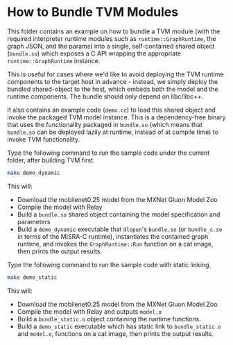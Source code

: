<!--- Licensed to the Apache Software Foundation (ASF) under one -->
<!--- or more contributor license agreements.  See the NOTICE file -->
<!--- distributed with this work for additional information -->
<!--- regarding copyright ownership.  The ASF licenses this file -->
<!--- to you under the Apache License, Version 2.0 (the -->
<!--- "License"); you may not use this file except in compliance -->
<!--- with the License.  You may obtain a copy of the License at -->

<!---   http://www.apache.org/licenses/LICENSE-2.0 -->

<!--- Unless required by applicable law or agreed to in writing, -->
<!--- software distributed under the License is distributed on an -->
<!--- "AS IS" BASIS, WITHOUT WARRANTIES OR CONDITIONS OF ANY -->
<!--- KIND, either express or implied.  See the License for the -->
<!--- specific language governing permissions and limitations -->
<!--- under the License. -->


How to Bundle TVM Modules
=========================

This folder contains an example on how to bundle a TVM module (with the required
interpreter runtime modules such as `runtime::GraphRuntime`, the graph JSON, and
the params) into a single, self-contained shared object (`bundle.so`) which
exposes a C API wrapping the appropriate `runtime::GraphRuntime` instance.

This is useful for cases where we'd like to avoid deploying the TVM runtime
components to the target host in advance - instead, we simply deploy the bundled
shared-object to the host, which embeds both the model and the runtime
components. The bundle should only depend on libc/libc++.

It also contains an example code (`demo.cc`) to load this shared object and
invoke the packaged TVM model instance. This is a dependency-free binary that
uses the functionality packaged in `bundle.so` (which means that `bundle.so` can
be deployed lazily at runtime, instead of at compile time) to invoke TVM
functionality.

Type the following command to run the sample code under the current folder,
after building TVM first.

```bash
make demo_dynamic
```

This will:

- Download the mobilenet0.25 model from the MXNet Gluon Model Zoo
- Compile the model with Relay
- Build a `bundle.so` shared object containing the model specification and
  parameters
- Build a `demo_dynamic` executable that `dlopen`'s `bundle.so` (or `bundle_c.so` in 
  terms of the MISRA-C runtime), instantiates the contained graph runtime,
  and invokes the `GraphRuntime::Run` function on a cat image, then prints
  the output results.

Type the following command to run the sample code with static linking.
  
```bash
make demo_static
```

This will:
- Download the mobilenet0.25 model from the MXNet Gluon Model Zoo
- Compile the model with Relay and outputs `model.o`
- Build a `bundle_static.o` object containing the runtime functions.
- Build a `demo_static` executable which has static link to `bundle_static.o` and 
  `model.o`, functions on a cat image, then prints the output results.
